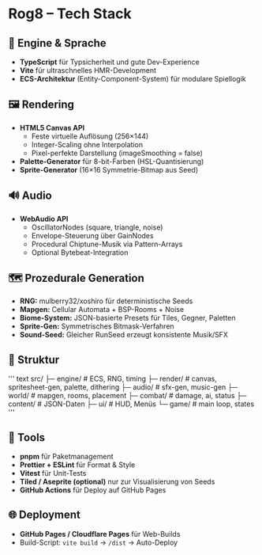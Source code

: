 # Rog8 – Tech Stack

## 🧠 Engine & Sprache
- **TypeScript** für Typsicherheit und gute Dev-Experience  
- **Vite** für ultraschnelles HMR-Development  
- **ECS-Architektur** (Entity-Component-System) für modulare Spiellogik

## 🖼️ Rendering
- **HTML5 Canvas API**
  - Feste virtuelle Auflösung (256×144)
  - Integer-Scaling ohne Interpolation
  - Pixel-perfekte Darstellung (imageSmoothing = false)
- **Palette-Generator** für 8-bit-Farben (HSL-Quantisierung)
- **Sprite-Generator** (16×16 Symmetrie-Bitmap aus Seed)

## 🔊 Audio
- **WebAudio API**
  - OscillatorNodes (square, triangle, noise)
  - Envelope-Steuerung über GainNodes
  - Procedural Chiptune-Musik via Pattern-Arrays
  - Optional Bytebeat-Integration

## 🗺️ Prozedurale Generation
- **RNG:** mulberry32/xoshiro für deterministische Seeds  
- **Mapgen:** Cellular Automata + BSP-Rooms + Noise  
- **Biome-System:** JSON-basierte Presets für Tiles, Gegner, Paletten  
- **Sprite-Gen:** Symmetrisches Bitmask-Verfahren  
- **Sound-Seed:** Gleicher RunSeed erzeugt konsistente Musik/SFX  

## 🧩 Struktur
''' text
src/
├─ engine/ # ECS, RNG, timing
├─ render/ # canvas, spritesheet-gen, palette, dithering
├─ audio/ # sfx-gen, music-gen
├─ world/ # mapgen, rooms, placement
├─ combat/ # damage, ai, status
├─ content/ # JSON-Daten
├─ ui/ # HUD, Menüs
└─ game/ # main loop, states
'''

## 🧰 Tools
- **pnpm** für Paketmanagement  
- **Prettier + ESLint** für Format & Style  
- **Vitest** für Unit-Tests  
- **Tiled / Aseprite (optional)** nur zur Visualisierung von Seeds  
- **GitHub Actions** für Deploy auf GitHub Pages

## 🌐 Deployment
- **GitHub Pages / Cloudflare Pages** für Web-Builds  
- Build-Script: `vite build` → `/dist` → Auto-Deploy  
